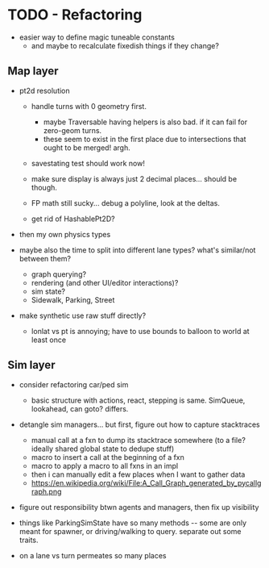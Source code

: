 # TODO - Refactoring

- easier way to define magic tuneable constants
	- and maybe to recalculate fixedish things if they change?

## Map layer

- pt2d resolution
	- handle turns with 0 geometry first.
		- maybe Traversable having helpers is also bad. if it can fail for zero-geom turns.
		- these seem to exist in the first place due to intersections that ought to be merged! argh.

	- savestating test should work now!
	- make sure display is always just 2 decimal places... should be though.
	- FP math still sucky... debug a polyline, look at the deltas.
	- get rid of HashablePt2D?
- then my own physics types


- maybe also the time to split into different lane types? what's similar/not between them?
	- graph querying?
	- rendering (and other UI/editor interactions)?
	- sim state?
	- Sidewalk, Parking, Street

- make synthetic use raw stuff directly?
	- lonlat vs pt is annoying; have to use bounds to balloon to world at least once

## Sim layer

- consider refactoring car/ped sim
	- basic structure with actions, react, stepping is same. SimQueue, lookahead, can goto? differs.

- detangle sim managers... but first, figure out how to capture stacktraces
	- manual call at a fxn to dump its stacktrace somewhere (to a file? ideally shared global state to dedupe stuff)
	- macro to insert a call at the beginning of a fxn
	- macro to apply a macro to all fxns in an impl
	- then i can manually edit a few places when I want to gather data
	- https://en.wikipedia.org/wiki/File:A_Call_Graph_generated_by_pycallgraph.png
- figure out responsibility btwn agents and managers, then fix up visibility
- things like ParkingSimState have so many methods -- some are only
  meant for spawner, or driving/walking to query. separate out some
  traits.

- on a lane vs turn permeates so many places
